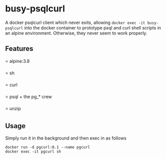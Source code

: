 # busy-psqlcurl

A docker psqlcurl client which never exits, allowing `docker exec -it busy-psqlcurl` into the docker container to prototype psql and curl shell scripts in an alpine environment. Otherwise, they never seem to work properly.

## Features

:star: alpine:3.8

:star: sh

:star: curl

:star: psql + the pg_* crew

:star: unzip

## Usage

Simply run it in the background and then exec in as follows

```
docker run -d pgcurl:0.1 --name pgcurl
docker exec -it pgcurl sh
```
